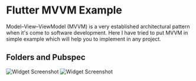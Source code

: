 # Flutter MVVM Example

Model–View–ViewModel (MVVM) is a very established architectural pattern when it's come to software development. Here I have tried to put MVVM in simple example which will help you to implement in any project. 


## Folders and Pubspec

![Widget Screenshot](https://github.com/EmreToklu00/flutter_mvvm_example/blob/main/github/lib.png)
![Widget Screenshot](https://github.com/EmreToklu00/flutter_mvvm_example/blob/main/github/pubspec.png)




